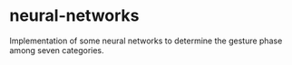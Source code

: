 # neural-networks

Implementation of some neural networks to determine the gesture phase among seven categories.
